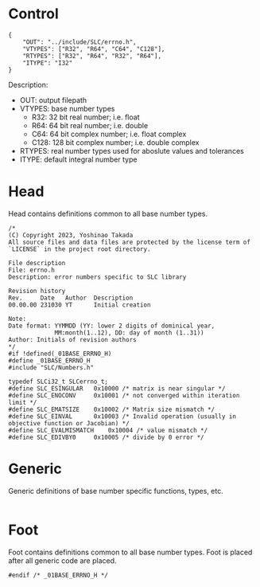 # Control
```
{
    "OUT": "../include/SLC/errno.h",
    "VTYPES": ["R32", "R64", "C64", "C128"],
    "RTYPES": ["R32", "R64", "R32", "R64"],
    "ITYPE": "I32"
}
```
Description:
* OUT: output filepath
* VTYPES: base number types
    - R32: 32 bit real number; i.e. float
    - R64: 64 bit real number; i.e. double
    - C64: 64 bit complex number; i.e. float complex
    - C128: 128 bit complex number; i.e. double complex
* RTYPES: real number types used for aboslute values and tolerances
* ITYPE: default integral number type
# Head
Head contains definitions common to all base number types.
```
/*
(C) Copyright 2023, Yoshinao Takada
All source files and data files are protected by the license term of
`LICENSE` in the project root directory.

File description
File: errno.h
Description: error numbers specific to SLC library

Revision history
Rev.     Date   Author  Description
00.00.00 231030 YT      Initial creation

Note:
Date format: YYMMDD (YY: lower 2 digits of dominical year, 
             MM:month(1..12), DD: day of month (1..31))
Author: Initials of revision authors
*/
#if !defined(_01BASE_ERRNO_H)
#define _01BASE_ERRNO_H
#include "SLC/Numbers.h"

typedef SLCi32_t SLCerrno_t;
#define SLC_ESINGULAR   0x10000 /* matrix is near singular */
#define SLC_ENOCONV     0x10001 /* not converged within iteration limit */
#define SLC_EMATSIZE    0x10002 /* Matrix size mismatch */
#define SLC_EINVAL      0x10003 /* Invalid operation (usually in objective function or Jacobian) */
#define SLC_EVALMISMATCH    0x10004 /* value mismatch */
#define SLC_EDIVBY0     0x10005 /* divide by 0 error */
```
# Generic
Generic definitions of base number specific functions, types, etc.
```
```
# Foot
Foot contains definitions common to all base number types.
Foot is placed after all generic code are placed.
```
#endif /* _01BASE_ERRNO_H */
```
